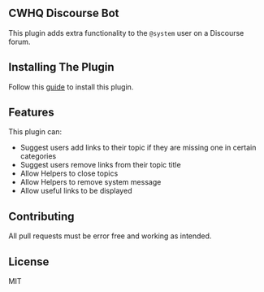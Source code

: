 ## CWHQ Discourse Bot
This plugin adds extra functionality to the `@system` user on a Discourse forum.




## Installing The Plugin
Follow this [guide](https://meta.discourse.org/t/install-plugins-in-discourse/19157) to install this plugin.

## Features
This plugin can:
  - Suggest users add links to their topic if they are missing one in certain categories
  - Suggest users remove links from their topic title
  - Allow Helpers to close topics
  - Allow Helpers to remove system message
  - Allow useful links to be displayed

## Contributing
All pull requests must be error free and working as intended.
  
## License
MIT
